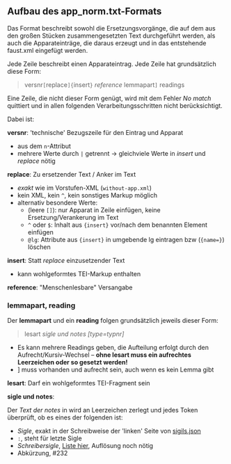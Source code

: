 ## Aufbau des app_norm.txt-Formats

Das Format beschreibt sowohl die Ersetzungsvorgänge, die auf dem aus den großen Stücken zusammengesetzten Text durchgeführt werden, als auch die Apparateinträge, die daraus erzeugt und in das entstehende faust.xml eingefügt werden.

Jede Zeile beschreibt einen Apparateintrag. Jede Zeile hat grundsätzlich diese Form:

> versnr`[`replace`]{`insert`}` <i>reference</i> lemmapart`]` readings

Eine Zeile, die nicht dieser Form genügt, wird mit dem Fehler _No match_ quittiert und in allen folgenden Verarbeitungsschritten nicht berücksichtigt.

Dabei ist:

__versnr__: 'technische' Bezugszeile für den Eintrag und Apparat
* aus dem `n`-Attribut
* mehrere Werte durch `|` getrennt → gleichviele Werte in _insert_ und _replace_ nötig

__replace__: Zu ersetzender Text / Anker im Text
* _exakt_ wie im Vorstufen-XML (`without-app.xml`)
* kein XML, kein `^`, kein sonstiges Markup möglich
* alternativ besondere Werte:
    * (leere `[]`): nur Apparat in Zeile einfügen, keine Ersetzung/Verankerung im Text
    * `^` oder `$`: Inhalt aus `{insert}`  vor/nach dem benannten Element einfügen
    * `@lg`: Attribute aus `{insert}` in umgebende lg eintragen bzw (`{name=}`) löschen

__insert__: Statt _replace_ einzusetzender Text
* kann wohlgeformtes TEI-Markup enthalten

__reference__: "Menschenlesbare" Versangabe

### lemmapart, reading

Der __lemmapart__ und ein __reading__ folgen grundsätzlich jeweils dieser Form: 

> lesart <i>sigle und notes [type=typnr]</i>

* Es kann mehrere Readings geben, die Aufteilung erfolgt durch den Aufrecht/Kursiv-Wechsel – __ohne lesart muss ein aufrechtes Leerzeichen oder so gesetzt werden!__
* ] muss vorhanden und aufrecht sein, auch wenn es kein Lemma gibt

__lesart__: Darf ein wohlgeformtes TEI-Fragment sein

__sigle und notes__:

Der <i>Text der notes</i> in wird an Leerzeichen zerlegt und jedes Token überprüft, ob es eines der folgenden ist:
* _Sigle_, exakt in der Schreibweise der 'linken' Seite von [sigils.json](http://dev.digital-humanities.de/ci/job/faust-gen-fast/lastSuccessfulBuild/artifact/src/main/xproc/text/sigils.json)
* `:`, steht für letzte Sigle
* _Schreibersigle_, [Liste hier](https://github.com/faustedition/faust-gen-html/blob/master/text/app2xml.py#L163), Auflösung noch nötig
* Abkürzung, #232
